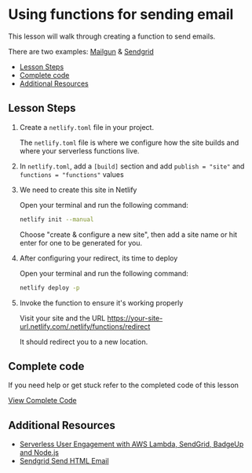 # Using functions for sending email

This lesson will walk through creating a function to send emails.

There are two examples: [Mailgun](./functions/mailgun) & [Sendgrid](./functions/sendgrid)

- [Lesson Steps](#lesson-steps)
- [Complete code](#complete-code)
- [Additional Resources](#additional-resources)

## Lesson Steps

1. Create a `netlify.toml` file in your project.

    The `netlify.toml` file is where we configure how the site builds and where your serverless functions live.

2. In `netlify.toml`, add a `[build]` section and add `publish = "site"` and `functions = "functions"` values

3. We need to create this site in Netlify

    Open your terminal and run the following command:

    ```bash
    netlify init --manual
    ```

    Choose "create & configure a new site", then add a site name or hit enter for one to be generated for you.

5. After configuring your redirect, its time to deploy

    Open your terminal and run the following command:

    ```bash
    netlify deploy -p
    ```

6. Invoke the function to ensure it's working properly

    Visit your site and the URL https://your-site-url.netlify.com/.netlify/functions/redirect

    It should redirect you to a new location.







## Complete code

If you need help or get stuck refer to the completed code of this lesson

[View Complete Code](https://github.com/DavidWells/netlify-functions-workshop/tree/master/lessons-code-complete/use-cases/7-sending-emails)


## Additional Resources

- [Serverless User Engagement with AWS Lambda, SendGrid, BadgeUp and Node.js](https://codeburst.io/serverless-user-engagement-with-aws-lambda-sendgrid-badgeup-and-node-js-53cdc4fa1ddd)
- [Sendgrid Send HTML Email](https://github.com/BadgeUp/badgeup-serverless-email-demo/blob/a686df908d77713271142dbae285f322db670969/index.js)
